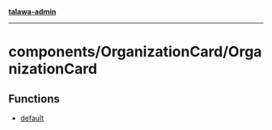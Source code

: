 [**talawa-admin**](../../../README.md)

***

# components/OrganizationCard/OrganizationCard

## Functions

- [default](functions/default.md)
